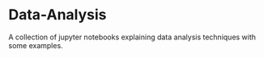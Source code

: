 # Data-Analysis
A collection of jupyter notebooks explaining data analysis techniques with some examples.  
